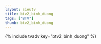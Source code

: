 ```yaml
--- 
layout: sieutv
title: btv2_binh_duong
tags: ["BTV"]
thumb: btv2_binh_duong
---
```

{% include tvadv key="btv2_binh_duong" %}
